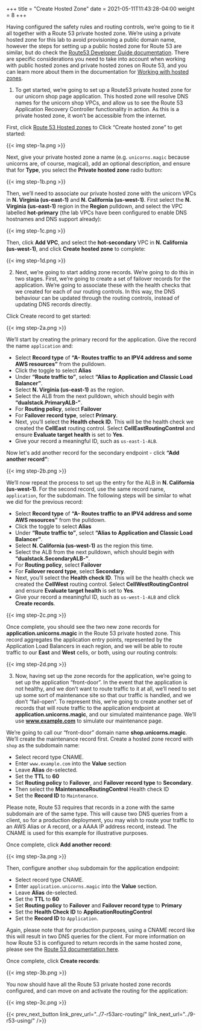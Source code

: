 +++
title = "Create Hosted Zone"
date =  2021-05-11T11:43:28-04:00
weight = 8
+++

Having configured the safety rules and routing controls, we’re going to tie it all together with a Route 53 private hosted zone. We’re using a private hosted zone for this lab to avoid provisioning a public domain name, however the steps for setting up a public hosted zone for Route 53 are similar, but do check the [Route53 Developer Guide documentation](https://docs.aws.amazon.com/Route53/latest/DeveloperGuide/CreatingHostedZone.html). There are specific considerations you need to take into account when working with public hosted zones and private hosted zones on Route 53, and you can learn more about them in the documentation for [Working with hosted zones](https://docs.aws.amazon.com/Route53/latest/DeveloperGuide/hosted-zones-working-with.html).

1. To get started, we’re going to set up a Route53 private hosted zone for our unicorn shop page application. This hosted zone will resolve DNS names for the unicorn shop VPCs, and allow us to see the Route 53 Application Recovery Controller functionality in action. As this is a private hosted zone, it won’t be accessible from the internet.

First, click [Route 53 Hosted zones](https://us-east-1.console.aws.amazon.com/route53/v2/hostedzones?region=us-east-1#) to 
Click “Create hosted zone” to get started:

{{< img step-1a.png >}}

Next, give your private hosted zone a name (e.g. `unicorns.magic` because unicorns are, of course, magical), add an optional description, and ensure that for **Type**, you select the **Private hosted zone** radio button:

{{< img step-1b.png >}}

Then, we’ll need to associate our private hosted zone with the unicorn VPCs in **N. Virginia (us-east-1)** and **N. California (us-west-1)**. First select the **N. Virginia (us-east-1)** region in the **Region** pulldown, and select the VPC labelled **hot-primary** (the lab VPCs have been configured to enable DNS hostnames and DNS support already):

{{< img step-1c.png >}}

Then, click **Add VPC**, and select the **hot-secondary** VPC in **N. California (us-west-1)**, and click **Create hosted zone** to complete:

{{< img step-1d.png >}}

2. Next, we’re going to start adding zone records. We’re going to do this in two stages. First, we’re going to create a set of failover records for the application. We’re going to associate these with the health checks that we created for each of our routing controls. In this way, the DNS behaviour can be updated through the routing controls, instead of updating DNS records directly.

Click Create record to get started:


{{< img step-2a.png >}}

We’ll start by creating the primary record for the application. Give the record the name `application` and:
* Select **Record type** of **“A- Routes traffic to an IPV4 address and some AWS resources”** from the pulldown. 
* Click the toggle to select **Alias**
* Under **“Route traffic to”**, select **“Alias to Application and Classic Load Balancer”**. 
* Select **N. Virginia (us-east-1)** as the region. 
* Select the ALB from the next pulldown, which should begin with **“dualstack.PrimaryALB-”**.
* For **Routing policy**, select **Failover**
* For **Failover record type**, select **Primary**. 
* Next, you’ll select the **Health check ID**. This will be the health check we created the **CellEast** routing control. Select **CellEastRoutingControl** and ensure **Evaluate target health** is set to **Yes**. 
* Give your record a meaningful ID, such as `us-east-1-ALB`. 

Now let's add another record for the secondary endpoint - click **“Add another record”**:

{{< img step-2b.png >}}

We’ll now repeat the process to set up the entry for the ALB in **N. California (us-west-1)**. For the second record, use the same record name, `application`, for the subdomain. The following steps will be similar to what we did for the previous record:
* Select **Record type** of **“A- Routes traffic to an IPV4 address and some AWS resources”** from the pulldown. 
* Click the toggle to select **Alias**
* Under **“Route traffic to”**, select **“Alias to Application and Classic Load Balancer”**. 
* Select **N. California (us-west-1)** as the region this time. 
* Select the ALB from the next pulldown, which should begin with **“dualstack.SecondaryALB-”**.
* For **Routing policy**, select **Failover**
* For **Failover record type**, select **Secondary**. 
* Next, you’ll select the **Health check ID**. This will be the health check we created the **CellWest** routing control. Select **CellWestRoutingControl** and ensure **Evaluate target health** is set to **Yes**. 
* Give your record a meaningful ID, such as `us-west-1-ALB` and click **Create records**. 

{{< img step-2c.png >}}

Once complete, you should see the two new zone records for **application.unicorns.magic** in the Route 53 private hosted zone. This record aggregates the application entry points, represented by the Application Load Balancers in each region, and we will be able to route traffic to our **East** and **West** cells, or both, using our routing controls:

{{< img step-2d.png >}}

3. Now, having set up the zone records for the application, we’re going to set up the application “front-door”. In the event that the application is not healthy, and we don’t want to route traffic to it at all, we’ll need to set up some sort of maintenance site so that our traffic is handled, and we don’t “fail-open”. To represent this, we’re going to create another set of records that will route traffic to the application endpoint at **application.unicorns.magic**, and our simulated maintenance page. We’ll use **www.example.com** to simulate our maintenance page. 

We’re going to call our “front-door” domain name **shop.unicorns.magic**. We’ll create the maintenance record first. Create a hosted zone record with `shop` as the subdomain name:
* Select record type CNAME.
* Enter `www.example.com` into the **Value** section 
* Leave **Alias** de-selected.
* Set the **TTL** to **60**
* Set **Routing policy** to **Failover**, and **Failover record type** to **Secondary**. 
* Then select the **MaintenanceRoutingControl** Health check ID
* Set the **Record ID** to `Maintenance`.

Please note, Route 53 requires that records in a zone with the same subdomain are of the same type. This will cause two DNS queries from a client, so for a production deployment, you may wish to route your traffic to an AWS Alias or A record, or a AAAA IP address record, instead. The CNAME is used for this example for illustrative purposes.

Once complete, click **Add another record**:

{{< img step-3a.png >}}

Then, configure another `shop` subdomain for the application endpoint:
* Select record type CNAME.
* Enter `application.unicorns.magic` into the **Value** section.
* Leave **Alias** de-selected.
* Set the **TTL** to **60**
* Set **Routing policy** to **Failover** and  **Failover record type** to **Primary**
* Set the **Health Check ID** to **ApplicationRoutingControl**
* Set the **Record ID** to `Application`.

Again, please note that for production purposes, using a CNAME record like this will result in two DNS queries for the client. For more information on how Route 53 is configured to return records in the same hosted zone, please see the [Route 53 documentation here](https://docs.aws.amazon.com/Route53/latest/DeveloperGuide/resource-record-sets-values-alias-common.html#rrsets-values-alias-common-target).

Once complete, click **Create records**:

{{< img step-3b.png >}}

You now should have all the Route 53 private hosted zone records configured, and can move on and activate the routing for the application:

{{< img step-3c.png >}}


{{< prev_next_button link_prev_url="../7-r53arc-routing/" link_next_url="../9-r53-using/" />}}

